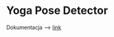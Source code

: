 # Yoga Pose Detector

Dokumentacja --> [link](https://docs.google.com/document/d/1p7so6j5YTpWJ87l79jX-E9hN4x2bj9fuBNf7JGNJ__s/edit)

